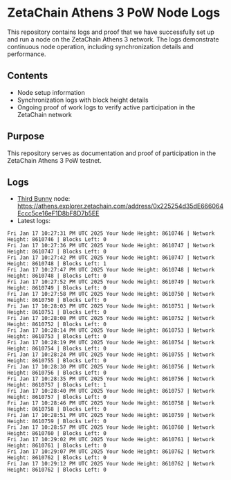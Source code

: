 # ZetaChain Athens 3 PoW Node Logs
This repository contains logs and proof that we have successfully set up and run a node on the ZetaChain Athens 3 network. The logs demonstrate continuous node operation, including synchronization details and performance.

## Contents
- Node setup information
- Synchronization logs with block height details
- Ongoing proof of work logs to verify active participation in the ZetaChain network

## Purpose
This repository serves as documentation and proof of participation in the ZetaChain Athens 3 PoW testnet.

## Logs

- [Third Bunny](https://thirdbunny.xyz/) node: https://athens.explorer.zetachain.com/address/0x225254d35dE666064Eccc5ce16eF1D8bF8D7b5EE
- Latest logs:
```
Fri Jan 17 10:27:31 PM UTC 2025 Your Node Height: 8610746 | Network Height: 8610746 | Blocks Left: 0
Fri Jan 17 10:27:36 PM UTC 2025 Your Node Height: 8610747 | Network Height: 8610747 | Blocks Left: 0
Fri Jan 17 10:27:42 PM UTC 2025 Your Node Height: 8610747 | Network Height: 8610748 | Blocks Left: 1
Fri Jan 17 10:27:47 PM UTC 2025 Your Node Height: 8610748 | Network Height: 8610748 | Blocks Left: 0
Fri Jan 17 10:27:52 PM UTC 2025 Your Node Height: 8610749 | Network Height: 8610749 | Blocks Left: 0
Fri Jan 17 10:27:58 PM UTC 2025 Your Node Height: 8610750 | Network Height: 8610750 | Blocks Left: 0
Fri Jan 17 10:28:03 PM UTC 2025 Your Node Height: 8610751 | Network Height: 8610751 | Blocks Left: 0
Fri Jan 17 10:28:08 PM UTC 2025 Your Node Height: 8610752 | Network Height: 8610752 | Blocks Left: 0
Fri Jan 17 10:28:14 PM UTC 2025 Your Node Height: 8610753 | Network Height: 8610753 | Blocks Left: 0
Fri Jan 17 10:28:19 PM UTC 2025 Your Node Height: 8610754 | Network Height: 8610754 | Blocks Left: 0
Fri Jan 17 10:28:24 PM UTC 2025 Your Node Height: 8610755 | Network Height: 8610755 | Blocks Left: 0
Fri Jan 17 10:28:30 PM UTC 2025 Your Node Height: 8610756 | Network Height: 8610756 | Blocks Left: 0
Fri Jan 17 10:28:35 PM UTC 2025 Your Node Height: 8610756 | Network Height: 8610757 | Blocks Left: 1
Fri Jan 17 10:28:40 PM UTC 2025 Your Node Height: 8610757 | Network Height: 8610757 | Blocks Left: 0
Fri Jan 17 10:28:46 PM UTC 2025 Your Node Height: 8610758 | Network Height: 8610758 | Blocks Left: 0
Fri Jan 17 10:28:51 PM UTC 2025 Your Node Height: 8610759 | Network Height: 8610759 | Blocks Left: 0
Fri Jan 17 10:28:57 PM UTC 2025 Your Node Height: 8610760 | Network Height: 8610760 | Blocks Left: 0
Fri Jan 17 10:29:02 PM UTC 2025 Your Node Height: 8610761 | Network Height: 8610761 | Blocks Left: 0
Fri Jan 17 10:29:07 PM UTC 2025 Your Node Height: 8610762 | Network Height: 8610762 | Blocks Left: 0
Fri Jan 17 10:29:12 PM UTC 2025 Your Node Height: 8610762 | Network Height: 8610762 | Blocks Left: 0
```
